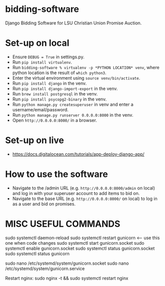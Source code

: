 # bidding-software
Django Bidding Software for LSU Christian Union Promise Auction.

# Set-up on local
- Ensure `DEBUG = True` in settings.py.
- Run `pip install virtualenv`.
- Run `bidding-software % virtualenv -p *PYTHON LOCATION* venv`, where python location is the result of `which python3`.
- Enter the virtual environment using `source venv/bin/activate`.
- Run `pip install django` in the venv.
- Run `pip install django-import-export` in the venv.
- Run `brew install postgresql` in the venv.
- Run `pip install psycopg2-binary` in the venv.
- Run `python manage.py createsuperuser` in venv and enter a username/email/password.
- Run `python manage.py runserver 0.0.0.0:8000` in the venv.
- Open `http://0.0.0.0:8000/` in a browser.

# Set-up on live
- https://docs.digitalocean.com/tutorials/app-deploy-django-app/

# How to use the software
- Navigate to the /admin URL (e.g. `http://0.0.0.0:8000/admin` on local) and log in with your superuser account to add items to bid on.
- Navigate to the base URL (e.g. `http://0.0.0.0:8000/` on local) to log in as a user and bid on promises.

# MISC USEFUL COMMANDS

sudo systemctl daemon-reload
sudo systemctl restart gunicorn <—— use this one when code changes
sudo systemctl start gunicorn.socket
sudo systemctl enable gunicorn.socket
sudo systemctl status gunicorn.socket
sudo systemctl status gunicorn

sudo nano /etc/systemd/system/gunicorn.socket
sudo nano /etc/systemd/system/gunicorn.service

Restart nginx: sudo nginx -t && sudo systemctl restart nginx

